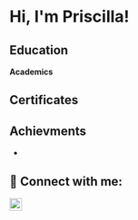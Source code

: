<h1>Hi, I'm Priscilla! </h1>

<h2>Education</h2>
   <b>Academics</b>
   
   
<h2>Certificates</h2>



<h2>Achievments</h2>

- 


<h2> 🤳 Connect with me:</h2>

[<img align="left" alt="JoshMadakor | LinkedIn" width="22px" src="https://cdn.jsdelivr.net/npm/simple-icons@v3/icons/linkedin.svg" />][linkedin]



[linkedin]: https://linkedin.com/in/joshmadakor
